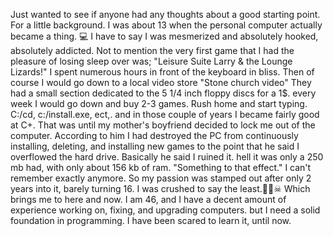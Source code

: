 Just wanted to see if anyone had any thoughts about a good starting point. For a little background. I was about 13 when the personal computer actually became a thing. 💻 I have to say I was mesmerized and absolutely hooked, absolutely addicted. Not to mention the very first game that I had the pleasure of losing sleep over was; "Leisure Suite Larry & the Lounge Lizards!" I spent numerous hours in front of the keyboard in bliss. 
 Then of course I would go down to a local video store "Stone church video" They had a small section dedicated to the 5 1/4 inch floppy discs for a 1$. every week I would go down and buy 2-3 games. Rush home and start typing. C:/cd, c:/install.exe, ect,. and in those couple of years I became fairly good at C+. 
 That was until my mother's boyfriend decided to lock me out of the computer. According to him I had destroyed the PC from continuously installing, deleting, and installing new games to the point that he said I overflowed the hard drive. Basically he said I ruined it. hell it was only a 250 mb had, with only about 156 kb of ram. "Something to that effect." I can't remember exactly anymore. So my passion was stamped out after only 2 years into it, barely turning 16. I was crushed to say the least.🤯😱☠
 Which brings me to here and now. I am 46, and I have a decent amount of experience working on, fixing, and upgrading computers. but I need a solid foundation in programming. I have been scared to learn it,  until now.
